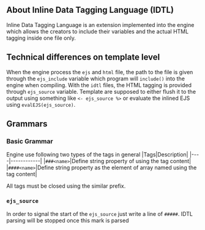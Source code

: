 ## About Inline Data Tagging Language (IDTL)
Inline Data Tagging Language is an extension implemented into the engine which allows the creators to include their variables and the actual HTML tagging inside one file only.

## Technical differences on template level
When the engine process the `ejs` and `html` file, the path to the file is given through the `ejs_include` variable which program will `include()` into the engine when compiling. With the `idtl` files, the HTML tagging is provided through `ejs_source` variable. Template are supposed to either flush it to the output using something like `<- ejs_source %>` or evaluate the inlined EJS using `evalEJS(ejs_source)`.

## Grammars
### Basic Grammar
Engine use following two types of the tags in general
|Tags|Description|
|----|------------|
|`###<name>`|Define string property of <name> using the tag content|
|`####<name>`|Define string property as the element of array named <name> using the tag content|

All tags must be closed using the similar prefix.
### `ejs_source`
In order to signal the start of the `ejs_source` just write a line of `#####`. IDTL parsing will be stopped once this mark is parsed
